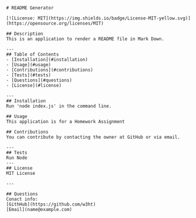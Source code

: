 

    # README Generator        
    
    [![License: MIT](https://img.shields.io/badge/License-MIT-yellow.svg)](https://opensource.org/licenses/MIT)

    ## Description
    This is an application to render a README file in Mark Down.
        
    --- 
    ## Table of Contents
    - [Installation](#installation)
    - [Usage](#usage)
    - [Contributions](#contributions)
    - [Tests](#tests)
    - [Questions](#questions)
    - [License](#license)
    
    ---
    ## Installation
    Run 'node index.js' in the command line.
    
    ## Usage
    This application is for a Homework Assignment
    
    ## Contributions
    You can contribute by contacting the owner at GitHub or via email.
        
    ---
    ## Tests
    Run Node
    ---
    ## License
    MIT License 

    ---

    ## Questions
    Conact info:
    [GithHub](https://github.com/w3ht)
    [Email](name@example.com)
        
